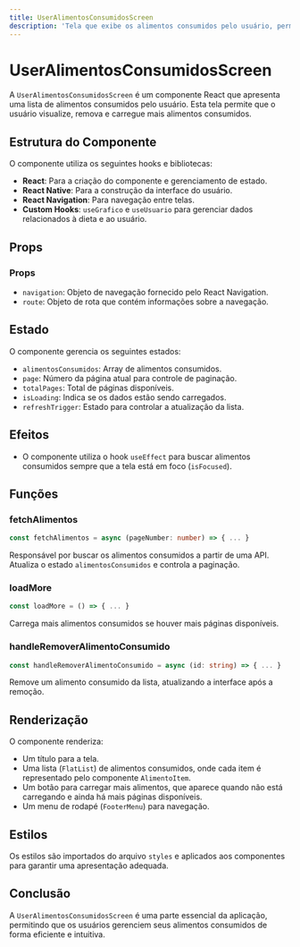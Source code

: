 ```yaml
---
title: UserAlimentosConsumidosScreen
description: 'Tela que exibe os alimentos consumidos pelo usuário, permitindo a remoção e carregamento de mais itens.'
---
```


# UserAlimentosConsumidosScreen

A `UserAlimentosConsumidosScreen` é um componente React que apresenta uma lista de alimentos consumidos pelo usuário. Esta tela permite que o usuário visualize, remova e carregue mais alimentos consumidos.

## Estrutura do Componente

O componente utiliza os seguintes hooks e bibliotecas:

- **React**: Para a criação do componente e gerenciamento de estado.
- **React Native**: Para a construção da interface do usuário.
- **React Navigation**: Para navegação entre telas.
- **Custom Hooks**: `useGrafico` e `useUsuario` para gerenciar dados relacionados à dieta e ao usuário.

## Props

### Props

- `navigation`: Objeto de navegação fornecido pelo React Navigation.
- `route`: Objeto de rota que contém informações sobre a navegação.

## Estado

O componente gerencia os seguintes estados:

- `alimentosConsumidos`: Array de alimentos consumidos.
- `page`: Número da página atual para controle de paginação.
- `totalPages`: Total de páginas disponíveis.
- `isLoading`: Indica se os dados estão sendo carregados.
- `refreshTrigger`: Estado para controlar a atualização da lista.

## Efeitos

- O componente utiliza o hook `useEffect` para buscar alimentos consumidos sempre que a tela está em foco (`isFocused`).

## Funções

### fetchAlimentos

```typescript
const fetchAlimentos = async (pageNumber: number) => { ... }
```

Responsável por buscar os alimentos consumidos a partir de uma API. Atualiza o estado `alimentosConsumidos` e controla a paginação.

### loadMore

```typescript
const loadMore = () => { ... }
```

Carrega mais alimentos consumidos se houver mais páginas disponíveis.

### handleRemoverAlimentoConsumido

```typescript
const handleRemoverAlimentoConsumido = async (id: string) => { ... }
```

Remove um alimento consumido da lista, atualizando a interface após a remoção.

## Renderização

O componente renderiza:

- Um título para a tela.
- Uma lista (`FlatList`) de alimentos consumidos, onde cada item é representado pelo componente `AlimentoItem`.
- Um botão para carregar mais alimentos, que aparece quando não está carregando e ainda há mais páginas disponíveis.
- Um menu de rodapé (`FooterMenu`) para navegação.

## Estilos

Os estilos são importados do arquivo `styles` e aplicados aos componentes para garantir uma apresentação adequada.

## Conclusão

A `UserAlimentosConsumidosScreen` é uma parte essencial da aplicação, permitindo que os usuários gerenciem seus alimentos consumidos de forma eficiente e intuitiva.
